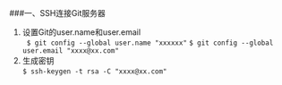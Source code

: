 ###一、SSH连接Git服务器
1. 设置Git的user.name和user.email<br>
  ` $ git config --global user.name "xxxxxx"`
   `$ git config --global user.email "xxxx@xx.com"`
2. 生成密钥<br>
	`$ ssh-keygen -t rsa -C "xxxx@xx.com"`